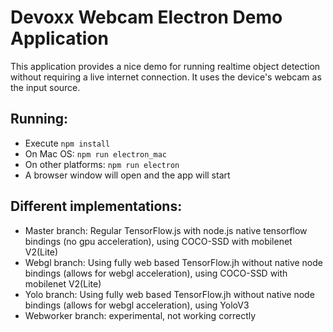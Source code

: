 # Devoxx Webcam Electron Demo Application

This application provides a nice demo for running realtime object detection without requiring a live internet connection.
It uses the device's webcam as the input source.

## Running:

- Execute `npm install`
- On Mac OS: `npm run electron_mac`
- On other platforms: `npm run electron`
- A browser window will open and the app will start

## Different implementations:

- Master branch: Regular TensorFlow.js with node.js native tensorflow bindings (no gpu acceleration), using COCO-SSD with mobilenet V2(Lite)
- Webgl branch: Using fully web based TensorFlow.jh without native node bindings (allows for webgl acceleration), using COCO-SSD with mobilenet V2(Lite)
- Yolo branch: Using fully web based TensorFlow.jh without native node bindings (allows for webgl acceleration), using YoloV3
- Webworker branch: experimental, not working correctly